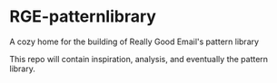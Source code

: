 # RGE-patternlibrary
A cozy home for the building of Really Good Email's pattern library

This repo will contain inspiration, analysis, and eventually the pattern library.
